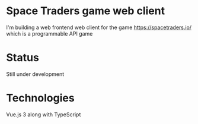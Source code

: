 # Space Traders game web client
I'm building a web frontend web client for the game https://spacetraders.io/ which is a programmable API game

# Status
Still under development

# Technologies
Vue.js 3 along with TypeScript
